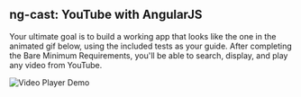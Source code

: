 ## ng-cast: YouTube with AngularJS
Your ultimate goal is to build a working app that looks like the one in the animated gif below, using the included tests as your guide. After completing the Bare Minimum Requirements, you'll be able to search, display, and play any video from YouTube.

![Video Player Demo](https://s3-us-west-2.amazonaws.com/forge-production.galvanize.com/releases/4772/assets/video-player.gif "Video Player Demo")